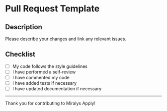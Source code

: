 # Pull Request Template

## Description

Please describe your changes and link any relevant issues.

## Checklist
- [ ] My code follows the style guidelines
- [ ] I have performed a self-review
- [ ] I have commented my code
- [ ] I have added tests if necessary
- [ ] I have updated documentation if necessary

---
Thank you for contributing to Miralys Apply!
